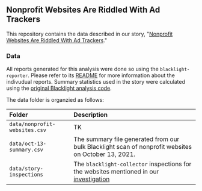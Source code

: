 ## Nonprofit Websites Are Riddled With Ad Trackers

This repository contains the data described in our story, "[Nonprofit Websites Are Riddled With Ad Trackers](https://themarkup.org/)."

### Data

All reports generated for this analysis were done so using the `blacklight-reporter`. Please refer to its [README](https://github.com/the-markup/blacklight-reporter) for more information about the indivudual reports. Summary statistics used in the story were calculated using the [original Blacklight analysis code](https://github.com/the-markup/investigation-blacklight-the-high-cost-of-free/blob/master/0-100k-scan.ipynb).

The data folder is organzied as follows:<br>

| Folder                                               | Description                                                                                                                                                                                              |
| :--------------------------------------------------- | :------------------------------------------------------------------------------------------------------------------------------------------------------------------------------------------------------- |
| `data/nonprofit-websites.csv`                          | TK                                                                                           |
| `data/oct-13-summary.csv`                          | The summary file generated from our bulk Blacklight scan of nonprofit websites on October 13, 2021.                                                                                           |
| `data/story-inspections`                             | The `blacklight-collector` inspections for the websites mentioned in our [investigation](TK) |

